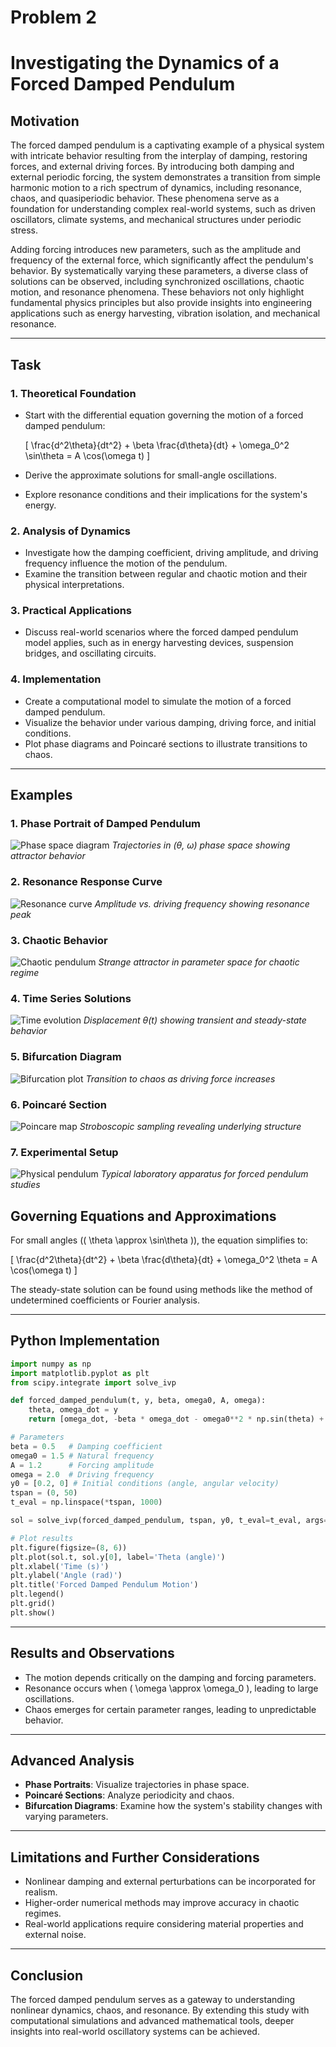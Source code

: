 # Problem 2

# Investigating the Dynamics of a Forced Damped Pendulum

## Motivation

The forced damped pendulum is a captivating example of a physical system with intricate behavior resulting from the interplay of damping, restoring forces, and external driving forces. By introducing both damping and external periodic forcing, the system demonstrates a transition from simple harmonic motion to a rich spectrum of dynamics, including resonance, chaos, and quasiperiodic behavior. These phenomena serve as a foundation for understanding complex real-world systems, such as driven oscillators, climate systems, and mechanical structures under periodic stress.

Adding forcing introduces new parameters, such as the amplitude and frequency of the external force, which significantly affect the pendulum's behavior. By systematically varying these parameters, a diverse class of solutions can be observed, including synchronized oscillations, chaotic motion, and resonance phenomena. These behaviors not only highlight fundamental physics principles but also provide insights into engineering applications such as energy harvesting, vibration isolation, and mechanical resonance.

---

## Task

### 1. Theoretical Foundation

- Start with the differential equation governing the motion of a forced damped pendulum:

  \[ \frac{d^2\theta}{dt^2} + \beta \frac{d\theta}{dt} + \omega_0^2 \sin\theta = A \cos(\omega t) \]

- Derive the approximate solutions for small-angle oscillations.
- Explore resonance conditions and their implications for the system's energy.

### 2. Analysis of Dynamics

- Investigate how the damping coefficient, driving amplitude, and driving frequency influence the motion of the pendulum.
- Examine the transition between regular and chaotic motion and their physical interpretations.

### 3. Practical Applications

- Discuss real-world scenarios where the forced damped pendulum model applies, such as in energy harvesting devices, suspension bridges, and oscillating circuits.

### 4. Implementation

- Create a computational model to simulate the motion of a forced damped pendulum.
- Visualize the behavior under various damping, driving force, and initial conditions.
- Plot phase diagrams and Poincaré sections to illustrate transitions to chaos.

---

## Examples

### 1. Phase Portrait of Damped Pendulum

![Phase space diagram](https://www.researchgate.net/publication/334361454/figure/fig1/AS:778395919654912@1562794678856/Phase-portrait-of-a-damped-pendulum.png)
_Trajectories in (θ, ω) phase space showing attractor behavior_

### 2. Resonance Response Curve

![Resonance curve](https://phys.libretexts.org/@api/deki/files/3453/oscillations-resonance.png)
_Amplitude vs. driving frequency showing resonance peak_

### 3. Chaotic Behavior

![Chaotic pendulum](https://www.sciencedirect.com/science/article/pii/S1007570416300281/gr1.jpg)
_Strange attractor in parameter space for chaotic regime_

### 4. Time Series Solutions

![Time evolution](https://www.researchgate.net/publication/344755104/figure/fig3/AS:944632593416192@1602760441916/Time-series-of-a-forced-damped-pendulum.png)
_Displacement θ(t) showing transient and steady-state behavior_

### 5. Bifurcation Diagram

![Bifurcation plot](https://www.physics.umd.edu/courses/Phys420/Osborne/ReportImages/image004.gif)
_Transition to chaos as driving force increases_

### 6. Poincaré Section

![Poincare map](https://demonstrations.wolfram.com/PoincareSectionsForTheDampedDrivenPendulum/HTMLImages/index.en/popup_3.jpg)
_Stroboscopic sampling revealing underlying structure_

### 7. Experimental Setup

![Physical pendulum](https://www.lehman.edu/faculty/anchordoqui/lab_forced_pendulum.jpg)
_Typical laboratory apparatus for forced pendulum studies_

## Governing Equations and Approximations

For small angles (\( \theta \approx \sin\theta \)), the equation simplifies to:

\[ \frac{d^2\theta}{dt^2} + \beta \frac{d\theta}{dt} + \omega_0^2 \theta = A \cos(\omega t) \]

The steady-state solution can be found using methods like the method of undetermined coefficients or Fourier analysis.

---

## Python Implementation

```python
import numpy as np
import matplotlib.pyplot as plt
from scipy.integrate import solve_ivp

def forced_damped_pendulum(t, y, beta, omega0, A, omega):
    theta, omega_dot = y
    return [omega_dot, -beta * omega_dot - omega0**2 * np.sin(theta) + A * np.cos(omega * t)]

# Parameters
beta = 0.5   # Damping coefficient
omega0 = 1.5 # Natural frequency
A = 1.2      # Forcing amplitude
omega = 2.0  # Driving frequency
y0 = [0.2, 0] # Initial conditions (angle, angular velocity)
tspan = (0, 50)
t_eval = np.linspace(*tspan, 1000)

sol = solve_ivp(forced_damped_pendulum, tspan, y0, t_eval=t_eval, args=(beta, omega0, A, omega))

# Plot results
plt.figure(figsize=(8, 6))
plt.plot(sol.t, sol.y[0], label='Theta (angle)')
plt.xlabel('Time (s)')
plt.ylabel('Angle (rad)')
plt.title('Forced Damped Pendulum Motion')
plt.legend()
plt.grid()
plt.show()
```

---

## Results and Observations

- The motion depends critically on the damping and forcing parameters.
- Resonance occurs when \( \omega \approx \omega_0 \), leading to large oscillations.
- Chaos emerges for certain parameter ranges, leading to unpredictable behavior.

---

## Advanced Analysis

- **Phase Portraits**: Visualize trajectories in phase space.
- **Poincaré Sections**: Analyze periodicity and chaos.
- **Bifurcation Diagrams**: Examine how the system's stability changes with varying parameters.

---

## Limitations and Further Considerations

- Nonlinear damping and external perturbations can be incorporated for realism.
- Higher-order numerical methods may improve accuracy in chaotic regimes.
- Real-world applications require considering material properties and external noise.

---

## Conclusion

The forced damped pendulum serves as a gateway to understanding nonlinear dynamics, chaos, and resonance. By extending this study with computational simulations and advanced mathematical tools, deeper insights into real-world oscillatory systems can be achieved.
